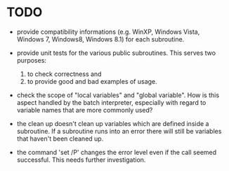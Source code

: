 
# TODO

- provide compatibility informations (e.g. WinXP, Windows Vista, Windows 7,
  Windows8, Windows 8.1) for each subroutine.

- provide unit tests for the various public subroutines. This serves two purposes:
  1) to check correctness and
  2) to provide good and bad examples of usage.

- check the scope of "local variables" and "global variable". How is this aspect
  handled by the batch interpreter, especially with regard to variable names that
  are more commonly used?

- the clean up doesn't clean up variables which are defined inside a subroutine. If
  a subroutine runs into an error there will still be variables that haven't been
  cleaned up.

- the command 'set /P' changes the error level even if the call seemed successful.
  This needs further investigation.

